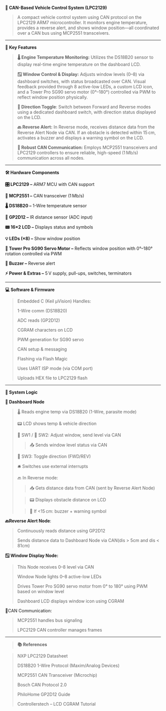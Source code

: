  **🚗 CAN-Based Vehicle Control System (LPC2129)**

> A compact vehicle control system using CAN protocol on the LPC2129 ARM7 microcontroller. It monitors engine temperature, provides a reverse alert, and shows window position—all coordinated over a CAN bus using MCP2551 transceivers.

--------------------------------------------------------------------------------------------------------------
**🔧 Key Features**

> **🌡️ Engine Temperature Monitoring:** Utilizes the DS18B20 sensor to display real-time engine temperature on the dashboard LCD.
> 
> **🪟 Window Control & Display:** Adjusts window levels (0–8) via dashboard switches, with status broadcasted over CAN. Visual feedback provided through 8 active-low LEDs, a custom LCD icon, and a Tower Pro SG90 servo motor (0°–180°) controlled via PWM to reflect window position physically.
> 
> **🔁 Direction Toggle**: Switch between Forward and Reverse modes using a dedicated dashboard switch, with direction status displayed on the LCD.
>
> **🔙 Reverse Alert:** In Reverse mode, receives distance data from the Reverse Alert Node via CAN. If an obstacle is detected within 15 cm, activates a buzzer and displays a warning symbol on the LCD.
>
> **📶 Robust CAN Communication:** Employs MCP2551 transceivers and LPC2129 controllers to ensure reliable, high-speed (1 Mb/s) communication across all nodes.

--------------------------------------------------------------------------------------------------------------
**🛠️ Hardware Components**

**🎛️ LPC2129 –** ARM7 MCU with CAN support

**🔄 MCP2551 –** CAN transceiver (1 Mb/s)

**🌡️ DS18B20 –** 1-Wire temperature sensor

**🔭 GP2D12 –** IR distance sensor (ADC input)

**📟 16×2 LCD –** Displays status and symbols

**💡 LEDs (×8) –** Show window position

**🔁 Tower Pro SG90 Servo Motor –** Reflects window position with 0°–180° rotation controlled via PWM 

**🔔 Buzzer –** Reverse alert

**⚡ Power & Extras –** 5 V supply, pull-ups, switches, terminators

--------------------------------------------------------------------------------------------------------------
**💻 Software & Firmware**
> Embedded C (Keil µVision)
> Handles:
> 
> 1-Wire comm (DS18B20)
> 
> ADC reads (GP2D12)
> 
> CGRAM characters on LCD
> 
>PWM generation for SG90 servo
> 
> CAN setup & messaging
> 
> Flashing via Flash Magic
> 
> Uses UART ISP mode (via COM port)
> 
> Uploads HEX file to LPC2129 flash

--------------------------------------------------------------------------------------------------------------
**🔁 System Logic**
 
**🧭 Dashboard Node**

> 🌡️ Reads engine temp via DS18B20 (1-Wire, parasite mode)
> 
> 📟 LCD shows temp & vehicle direction
>
> 🔼 SW1 / 🔽 SW2: Adjust window, send level via CAN
> 
> >📤 Sends window level status via CAN
> 
> 🔁 SW3: Toggle direction (FWD/REV)
>
> 🛎️ Switches use external interrupts
>
>
> 🔙 In Reverse mode:
> 
> >  📥 Gets distance data from CAN (sent by Reverse Alert Node)
>
> > 📟 Displays obstacle distance on LCD
>
> > 🚨 If <15 cm: buzzer + warning symbol

**🔙Reverse Alert Node**:

> Continuously reads distance using GP2D12
> 
> Sends distance data to Dashboard Node via CAN(dis > 5cm and dis < 81cm)

**🪟 Window Display Node:**

> This Node receives 0–8 level via CAN
> 
> Window Node lights 0–8 active-low LEDs
>
> Drives Tower Pro SG90 servo motor from 0° to 180° using PWM based on window level
> 
> Dashboard LCD displays window icon using CGRAM

📶CAN Communication:

> MCP2551 handles bus signaling
> 
> LPC2129 CAN controller manages frames
--------------------------------------------------------------------------------------------------------------
> **📚 References**

> NXP LPC2129 Datasheet
> 
> DS18B20 1-Wire Protocol (Maxim/Analog Devices)
> 
> MCP2551 CAN Transceiver (Microchip)
> 
> Bosch CAN Protocol 2.0
> 
> PhiloHome GP2D12 Guide
> 
> Controllerstech – LCD CGRAM Tutorial
